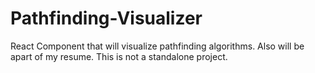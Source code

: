 # Pathfinding-Visualizer
React Component that will visualize pathfinding algorithms. Also will be apart of my resume.
This is not a standalone project.